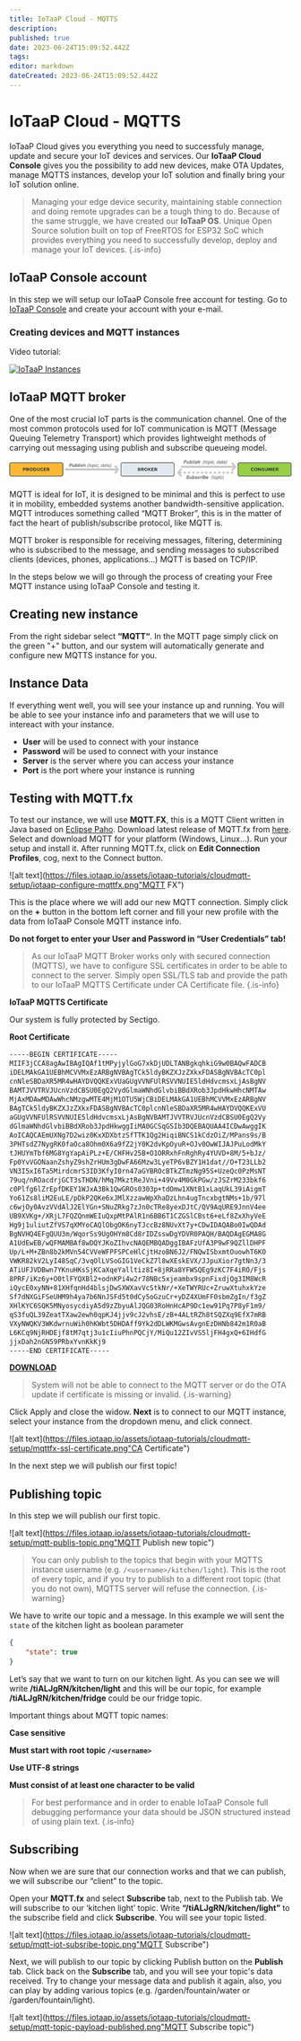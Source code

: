```yaml
---
title: IoTaaP Cloud - MQTTS
description: 
published: true
date: 2023-06-24T15:09:52.442Z
tags: 
editor: markdown
dateCreated: 2023-06-24T15:09:52.442Z
---
```


# IoTaaP Cloud - MQTTS

IoTaaP Cloud gives you everything you need to successfuly manage, update and secure your IoT devices and services. Our **IoTaaP Cloud Console** gives you the possibility to add new devices, make OTA Updates, manage MQTTS instances, develop your IoT solution and finally bring your IoT solution online. 

> Managing your edge device security, maintaining stable connection and doing remote upgrades can be a tough thing to do. Because of the same struggle, we have created our **IoTaaP OS**. Unique Open Source solution built on top of FreeRTOS for ESP32 SoC which provides everything you need to successfully develop, deploy and manage your IoT devices.
{.is-info}


## IoTaaP Console account

In this step we will setup our IoTaaP Console free account for testing. Go to [IoTaaP Console](https://console.iotaap.io/auth/register) and create your account with your e-mail.

### Creating devices and MQTT instances

Video tutorial:

[![IoTaaP Instances](http://img.youtube.com/vi/zupJiFhtNBg/0.jpg)](http://www.youtube.com/watch?v=zupJiFhtNBg "IoTaaP Instances")

## IoTaaP MQTT broker

One of the most crucial IoT parts is the communication channel. One of the most common protocols used for IoT communication is MQTT (Message Queuing Telemetry Transport) which provides lightweight methods of carrying out messaging using publish and subscribe queueing model.

![publisher-subscriber.jpg](/tutorials/publisher-subscriber.jpg)

MQTT is ideal for IoT, it is designed to be minimal and this is perfect to use it in mobility, embedded systems another bandwidth-sensitive application. MQTT introduces something called “MQTT Broker”, this is in the matter of fact the heart of publish/subscribe protocol, like MQTT is.

MQTT broker is responsible for receiving messages, filtering, determining who is subscribed to the message, and sending messages to subscribed clients (devices, phones, applications…) MQTT is based on TCP/IP.

In the steps below we will go through the process of creating your Free MQTT instance using IoTaaP Console and testing it.

## Creating new instance

From the right sidebar select **“MQTT“**. In the MQTT page simply click on the green "+" button, and our system will automatically generate and configure new MQTTS instance for you. 

## Instance Data

If everything went well, you will see your instance up and running. You will be able to see your instance info and parameters that we will use to intereact with your instance.

- **User** will be used to connect with your instance
- **Password** will be used to connect with your instance
- **Server** is the server where you can access your instance
- **Port** is the port where your instance is running

## Testing with MQTT.fx

To test our instance, we will use **MQTT.FX**, this  is a MQTT Client written in Java based on [Eclipse Paho](http://www.eclipse.org/paho/). Download latest release of MQTT.fx from [here](https://mqttfx.jensd.de/index.php/download). Select and download MQTT for your platform (Windows, Linux…). Run your setup and install it. After running MQTT.fx, click on **Edit Connection Profiles**, cog, next to the Connect button.

![alt text](https://files.iotaap.io/assets/iotaap-tutorials/cloudmqtt-setup/iotaap-configure-mqttfx.png"MQTT FX")

This is the place where we will add our new MQTT connection. Simply click on the **+** button in the bottom left corner and fill your new profile with the data from IoTaaP Console MQTT instance info.


**Do not forget to enter your User and Password in “User Credentials” tab!**

> As our IoTaaP MQTT Broker works only with secured connection (MQTTS), we have to configure SSL certificates in order to be able to connect to the server. Simply open SSL/TLS tab and provide the path to our IoTaaP MQTTS Certificate under CA Certificate file. 
{.is-info}


**IoTaaP MQTTS Certificate**

Our system is fully protected by Sectigo.

**Root Certificate**

```
-----BEGIN CERTIFICATE-----
MIIF3jCCA8agAwIBAgIQAf1tMPyjylGoG7xkDjUDLTANBgkqhkiG9w0BAQwFADCB
iDELMAkGA1UEBhMCVVMxEzARBgNVBAgTCk5ldyBKZXJzZXkxFDASBgNVBAcTC0pl
cnNleSBDaXR5MR4wHAYDVQQKExVUaGUgVVNFUlRSVVNUIE5ldHdvcmsxLjAsBgNV
BAMTJVVTRVJUcnVzdCBSU0EgQ2VydGlmaWNhdGlvbiBBdXRob3JpdHkwHhcNMTAw
MjAxMDAwMDAwWhcNMzgwMTE4MjM1OTU5WjCBiDELMAkGA1UEBhMCVVMxEzARBgNV
BAgTCk5ldyBKZXJzZXkxFDASBgNVBAcTC0plcnNleSBDaXR5MR4wHAYDVQQKExVU
aGUgVVNFUlRSVVNUIE5ldHdvcmsxLjAsBgNVBAMTJVVTRVJUcnVzdCBSU0EgQ2Vy
dGlmaWNhdGlvbiBBdXRob3JpdHkwggIiMA0GCSqGSIb3DQEBAQUAA4ICDwAwggIK
AoICAQCAEmUXNg7D2wiz0KxXDXbtzSfTTK1Qg2HiqiBNCS1kCdzOiZ/MPans9s/B
3PHTsdZ7NygRK0faOca8Ohm0X6a9fZ2jY0K2dvKpOyuR+OJv0OwWIJAJPuLodMkY
tJHUYmTbf6MG8YgYapAiPLz+E/CHFHv25B+O1ORRxhFnRghRy4YUVD+8M/5+bJz/
Fp0YvVGONaanZshyZ9shZrHUm3gDwFA66Mzw3LyeTP6vBZY1H1dat//O+T23LLb2
VN3I5xI6Ta5MirdcmrS3ID3KfyI0rn47aGYBROcBTkZTmzNg95S+UzeQc0PzMsNT
79uq/nROacdrjGCT3sTHDN/hMq7MkztReJVni+49Vv4M0GkPGw/zJSZrM233bkf6
c0Plfg6lZrEpfDKEY1WJxA3Bk1QwGROs0303p+tdOmw1XNtB1xLaqUkL39iAigmT
Yo61Zs8liM2EuLE/pDkP2QKe6xJMlXzzawWpXhaDzLhn4ugTncxbgtNMs+1b/97l
c6wjOy0AvzVVdAlJ2ElYGn+SNuZRkg7zJn0cTRe8yexDJtC/QV9AqURE9JnnV4ee
UB9XVKg+/XRjL7FQZQnmWEIuQxpMtPAlR1n6BB6T1CZGSlCBst6+eLf8ZxXhyVeE
Hg9j1uliutZfVS7qXMYoCAQlObgOK6nyTJccBz8NUvXt7y+CDwIDAQABo0IwQDAd
BgNVHQ4EFgQUU3m/WqorSs9UgOHYm8Cd8rIDZsswDgYDVR0PAQH/BAQDAgEGMA8G
A1UdEwEB/wQFMAMBAf8wDQYJKoZIhvcNAQEMBQADggIBAFzUfA3P9wF9QZllDHPF
Up/L+M+ZBn8b2kMVn54CVVeWFPFSPCeHlCjtHzoBN6J2/FNQwISbxmtOuowhT6KO
VWKR82kV2LyI48SqC/3vqOlLVSoGIG1VeCkZ7l8wXEskEVX/JJpuXior7gtNn3/3
ATiUFJVDBwn7YKnuHKsSjKCaXqeYalltiz8I+8jRRa8YFWSQEg9zKC7F4iRO/Fjs
8PRF/iKz6y+O0tlFYQXBl2+odnKPi4w2r78NBc5xjeambx9spnFixdjQg3IM8WcR
iQycE0xyNN+81XHfqnHd4blsjDwSXWXavVcStkNr/+XeTWYRUc+ZruwXtuhxkYze
Sf7dNXGiFSeUHM9h4ya7b6NnJSFd5t0dCy5oGzuCr+yDZ4XUmFF0sbmZgIn/f3gZ
XHlKYC6SQK5MNyosycdiyA5d9zZbyuAlJQG03RoHnHcAP9Dc1ew91Pq7P8yF1m9/
qS3fuQL39ZeatTXaw2ewh0qpKJ4jjv9cJ2vhsE/zB+4ALtRZh8tSQZXq9EfX7mRB
VXyNWQKV3WKdwrnuWih0hKWbt5DHDAff9Yk2dDLWKMGwsAvgnEzDHNb842m1R0aB
L6KCq9NjRHDEjf8tM7qtj3u1cIiuPhnPQCjY/MiQu12ZIvVS5ljFH4gxQ+6IHdfG
jjxDah2nGN59PRbxYvnKkKj9
-----END CERTIFICATE-----
```

[**DOWNLOAD**](/certificates/sha-2_root_usertrust_rsa_certification_authority.crt)

> System will not be able to connect to the MQTT server or do the OTA update if certificate is missing or invalid.
{.is-warning}


Click Apply and close the widow. **Next** is to connect to our MQTT instance, select your instance from the dropdown menu, and click connect.

![alt text](https://files.iotaap.io/assets/iotaap-tutorials/cloudmqtt-setup/mqttfx-ssl-certificate.png"CA Certificate")

In the next step we will publish our first topic!

## Publishing topic

In this step we will publish our first topic.

![alt text](https://files.iotaap.io/assets/iotaap-tutorials/cloudmqtt-setup/mqtt-publis-topic.png"MQTT Publish new topic")

> You can only publish to the topics that begin with your MQTTS instance username (e.g. `/<username>/kitchen/light`). This is the root of every topic, and if you try to publish to a different root topic (that you do not own), MQTTS server will refuse the connection.
{.is-warning}


We have to write our topic and a message. In this example we will sent the `state` of the kitchen light as boolean parameter

``` json
{
	"state": true
}
```

Let’s say that we want to turn on our kitchen light. As you can see we will write **/tiALJgRN/kitchen/light** and this will be our topic, for example **/tiALJgRN/kitchen/fridge** could be our fridge topic.

Important things about MQTT topic names:

**Case sensitive**

**Must start with root topic `/<username>`**

**Use UTF-8 strings**

**Must consist of at least one character to be valid**

> For best performance and in order to enable IoTaaP Console full debugging performance your data should be JSON structured instead of using plain text.
{.is-info}



## Subscribing

Now when we are sure that our connection works and that we can publish, we will subscribe our “client” to the topic.

Open your **MQTT.fx** and select **Subscribe** tab, next to the Publish tab. We will subscribe to our ‘kitchen light’ topic. Write **“/tiALJgRN/kitchen/light”** to the subscribe field and click **Subscribe**. You will see your topic listed.

![alt text](https://files.iotaap.io/assets/iotaap-tutorials/cloudmqtt-setup/mqtt-iot-subsribe-topic.png"MQTT Subscribe")

Next, we will publish to our topic by clicking Publish button on the **Publish** tab. Click back on the **Subscribe** tab, and you will see your topic's data received. Try to change your message data and publish it again, also, you can play by adding various topics (e.g. /garden/fountain/water or /garden/fountain/light).

![alt text](https://files.iotaap.io/assets/iotaap-tutorials/cloudmqtt-setup/mqtt-topic-payload-published.png"MQTT Subscribe topic")